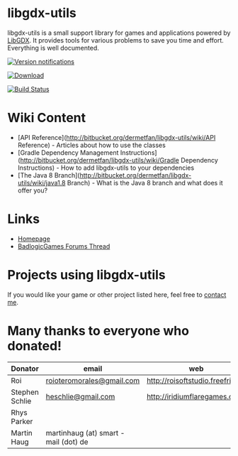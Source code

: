 # libgdx-utils #

libgdx-utils is a small support library for games and applications powered by [LibGDX](http://libgdx.badlogicgames.com). It provides tools for various problems to save you time and effort. Everything is well documented.

[![Version notifications](https://www.bintray.com/docs/images/bintray_badge_color.png)](https://bintray.com/dermetfan/generic/libgdx-utils/view?source=watch)

[![Download](https://api.bintray.com/packages/dermetfan/generic/libgdx-utils/images/download.png)](https://bintray.com/dermetfan/generic/libgdx-utils/_latestVersion)

[![Build Status](https://drone.io/bitbucket.org/dermetfan/libgdx-utils/status.png)](https://drone.io/bitbucket.org/dermetfan/libgdx-utils/latest) 

# Wiki Content #
- [API Reference](http://bitbucket.org/dermetfan/libgdx-utils/wiki/API Reference) - Articles about how to use the classes
- [Gradle Dependency Management Instructions](http://bitbucket.org/dermetfan/libgdx-utils/wiki/Gradle Dependency Instructions) - How to add libgdx-utils to your dependencies
- [The Java 8 Branch](http://bitbucket.org/dermetfan/libgdx-utils/wiki/java1.8 Branch) - What is the Java 8 branch and what does it offer you?

# Links #
- [Homepage](http://dermetfan.net/libgdx-utils.php)
- [BadlogicGames Forums Thread](http://badlogicgames.com/forum/viewtopic.php?f=17&t=10357)

# Projects using libgdx-utils #

If you would like your game or other project listed here, feel free to [contact me](mailto:tickets@dermetfan.uservoice.com).

# Many thanks to everyone who donated! #

| Donator | email | web
|-----|-----|-----
| Roi | [roioteromorales@gmail.com](mailto:roioteromorales@gmail.com) | http://roisoftstudio.freefri.es/
| Stephen Schlie | [heschlie@gmail.com](mailto:heschlie@gmail.com) | http://iridiumflaregames.com/
| Rhys Parker |
| Martin Haug | martinhaug (at) smart - mail (dot) de